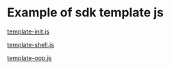 Example of sdk template js
===

[template-init.js](https://github.com/hueitan/javascript-sdk-design/blob/master/Template/template-init.js)

[template-shell.js](https://github.com/hueitan/javascript-sdk-design/blob/master/Template/template-shell.js)

[template-oop.js](https://github.com/hueitan/javascript-sdk-design/blob/master/Template/template-oop.js)
